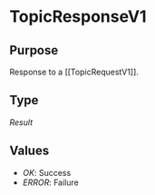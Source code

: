 # TopicResponseV1

## Purpose

<!-- --8<-- [start:purpose] -->
Response to a [[TopicRequestV1]].
<!-- --8<-- [end:purpose] -->

## Type

<!-- --8<-- [start:type] -->
<div class="type" markdown>


*Result*

</div>
<!-- --8<-- [end:type] -->

## Values

- *OK*: Success
- *ERROR*: Failure
